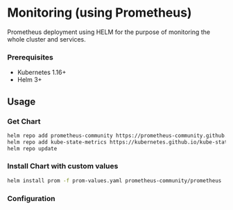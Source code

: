 # Monitoring (using Prometheus)

Prometheus deployment using HELM for the purpose of monitoring the whole cluster and services.

### Prerequisites
-   Kubernetes 1.16+
-   Helm 3+

## Usage

### Get Chart
```bash
helm repo add prometheus-community https://prometheus-community.github.io/helm-charts
helm repo add kube-state-metrics https://kubernetes.github.io/kube-state-metrics
helm repo update
```

###  Install Chart with custom values
```bash
helm install prom -f prom-values.yaml prometheus-community/prometheus
```

### Configuration

